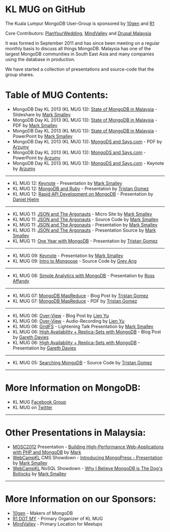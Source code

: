 # KL MUG on GitHub

The Kuala Lumpur MongoDB User-Group is sponsored by [10gen](http://10gen.com) and [R1](http://r1.my)

Core Contributors: [PlanYourWedding](http://www.planyourwedding.my), [MindValley](http://mindvalley.com) and [Drupal Malaysia](https://www.facebook.com/groups/drupalmy/)

It was formed in September 2011 and has since been meeting on a regular monthly basis to discuss all things MongoDB. Malaysia has one of the largest MongoDB communities in South East Asia and many companies using the database in production.

We have started a collection of presentations and source-code that the group shares.

# Table of MUG Contents:

* MongoDB Day KL 2013 (KL MUG 13): [State of MongoDB in Malaysia](http://www.slideshare.net/marksmalley1/kl-mug13) - Slideshare by [Mark Smalley](http://twitter.com/m_smalley)
* MongoDB Day KL 2013 (KL MUG 13): [State of MongoDB in Malaysia](https://github.com/r1dotmy/klmugs/blob/master/presentations/mongo-days-2013/KL-MUG-13.pdf) - PDF by [Mark Smalley](http://twitter.com/m_smalley)
* MongoDB Day KL 2013 (KL MUG 13): [State of MongoDB in Malaysia](https://github.com/r1dotmy/klmugs/blob/master/presentations/mongo-days-2013/KL-MUG-13.pptx) - PowerPoint by [Mark Smalley](http://twitter.com/m_smalley)
* MongoDB Day KL 2013 (KL MUG 13): [MongoDS and Says.com](https://github.com/r1dotmy/klmugs/blob/master/presentations/mongo-days-2013/KL-MUG-13.pptx) - PDF by [Arzumy](http://twitter.com/arzumy)
* MongoDB Day KL 2013 (KL MUG 13): [MongoDS and Says.com](https://github.com/r1dotmy/klmugs/blob/master/presentations/mongo-days-2013/SAYS-KLMUG-March.ppt) - PowerPoint by [Arzumy](http://twitter.com/arzumy)
* MongoDB Day KL 2013 (KL MUG 13): [MongoDS and Says.com](https://github.com/r1dotmy/klmugs/blob/master/presentations/mongo-days-2013/SAYS-KLMUG-March.key) - Keynote by [Arzumy](http://twitter.com/arzumy)

-------------------------------------------------------------------------

* KL MUG 12: [Keynote](http://www.slideshare.net/marksmalley1/kl-mug12) - Presentation by [Mark Smalley](http://twitter.com/m_smalley)
* KL MUG 12: [MongoDB and Ruby](http://www.slideshare.net/parasquid1/one-year-with-mongo-db-klmug-presentation) - Presentation by [Tristan Gomez](http://twitter.com/parasquid)
* KL MUG 12: [Rapid API Development on MongoDB](http://www.slideshare.net/hjelmdaniel/rapid-api-development-on-mongo-db) - Presentation by [Daniel Hjelm](http://twitter.com/dhjelm)

-------------------------------------------------------------------------

* KL MUG 11: [JSON and The Argonauts](http://r1.my/klmug/11/) - Micro Site by [Mark Smalley](http://twitter.com/m_smalley)
* KL MUG 11: [JSON and The Argonauts](https://github.com/r1dotmy/klmugs/tree/master/source-code/klmug-11) - Source Code by [Mark Smalley](http://twitter.com/m_smalley)
* KL MUG 11: [JSON and The Argonauts](http://www.slideshare.net/marksmalley1/json-and-the-argonauts) - Presentation by [Mark Smalley](http://twitter.com/m_smalley)
* KL MUG 11: [JSON and The Argonauts](https://github.com/r1dotmy/klmugs/tree/master/presentations/klmug-11) - Presentation Source by [Mark Smalley](http://twitter.com/m_smalley)
* KL MUG 11: [One Year with MongoDB](http://www.slideshare.net/parasquid1/one-year-with-mongo-db-klmug-presentation) - Presentation by [Tristan Gomez](http://twitter.com/parasquid)

-------------------------------------------------------------------------

* KL MUG 09: [Keynote](http://www.slideshare.net/marksmalley1/kl-mug-9) - Presentation by [Mark Smalley](http://twitter.com/m_smalley)
* KL MUG 09: [Intro to Mongoose](https://github.com/conancat/klmug-mongoose) - Source Code by [Grey Ang](http://twitter.com/conancat)

-------------------------------------------------------------------------

* KL MUG 08: [Simple Analytics with MongoDB](https://github.com/r1dotmy/klmugs/raw/master/presentations/klmug-8/klmug%20presentation.ppt) - Presentation by [Ross Affandy](http://twitter.com/rossaffandy)

-------------------------------------------------------------------------

* KL MUG 07: [MongoDB MapReduce](http://plan49.com/presentations/klmug-mapreduce) - Blog Post by [Tristan Gomez](http://twitter.com/parasquid)
* KL MUG 07: [MongoDB MapReduce](http://plan49.com/attachments/klmug-mapreduce.pdf) - PDF by [Tristan Gomez](http://twitter.com/parasquid)

-------------------------------------------------------------------------

* KL MUG 06: [Over-View](http://www.joshuatly.com/kuala-lumpur-mongodb-user-group-6-notes-recording/) - Blog Post by [Lien Yu](http://twitter.com/joshualty)
* KL MUG 06: [Over-View](http://dl.dropbox.com/u/5677336/KLMUG-2012-05.mp3) - Audio-Recording by [Lien Yu](http://twitter.com/joshualty)
* KL MUG 06: [GridFS](http://www.slideshare.net/marksmalley1/serving-images-with-gridfs) - Lightening Talk Presentation by [Mark Smalley](http://twitter.com/m_smalley)
* KL MUG 06: [High Availability + Replica-Sets with MongoDB](http://www.shaolintiger.com/2012/05/07/high-availability-mongodb-replica-sets-a-how-to-kinda-tutorial/) - Blog Post by [Gareth Davies](http://twitter.com/shaolintiger)
* KL MUG 06: [High Availability + Replica-Sets with MongoDB](http://www.slideshare.net/shaolintiger/high-availabiltity-replica-sets-with-mongodb) - Presentation by [Gareth Davies](http://twitter.com/shaolintiger)

-------------------------------------------------------------------------

* KL MUG 05: [Searching MongoDB](https://www.dropbox.com/sh/njuy7onxvoft1du/loOZnsf6wp) - Source Code by [Tristan Gomez](http://twitter.com/parasquid)

-------------------------------------------------------------------------

# More Information on MongoDB:
* KL MUG [Facebook Group](https://facebook.com/groups/klmug/)
* KL MUG on [Twitter](https://twitter.com/klmug/)

-------------------------------------------------------------------------

# Other Presentations in Malaysia:
* [MOSC2012](http://mosc.my) Presentation - [Building High-Performance Web-Applications with PHP and MongoDB](http://www.slideshare.net/r1dotmy/mosc2012-building-highperformance-webapplication-with-php-mongodb) by [Mark](http://twitter.com/m_smalley)
* [WebCampKL](http://webcamp.my) CMS Showdown - [Introducing MongoPress - Presentation](http://www.slideshare.net/marksmalley1/introducing-mongopress) by [Mark Smalley](http://twitter.com/m_smalley)
* [WebCampKL](http://webcamp.my) NoSQL Showdown - [Why I Believe MongoDB is The Dog's Bollocks](http://www.slideshare.net/marksmalley1/why-i-believe-mongodb-is-the-dogs-bollocks) by [Mark Smalley](http://twitter.com/m_smalley)

-------------------------------------------------------------------------

# More Information on our Sponsors:
* [10gen](https://10gen.com)  - Makers of MongoDB
* [R1 DOT MY](https://r1.my) - Primary Organizer of KL MUG
* [MindValley](https://mindvalley.com) - Primary Location for Meetups